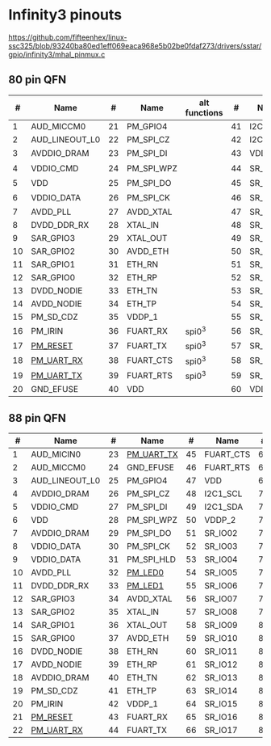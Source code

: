 # Infinity3 pinouts

https://github.com/fifteenhex/linux-ssc325/blob/93240ba80ed1eff069eaca968e5b02be0fdaf273/drivers/sstar/gpio/infinity3/mhal_pinmux.c

## 80 pin QFN

| #  | Name                                       | #  | Name       | alt functions    | #  | Name     | #  | Name                                             | alt functions |
|----|--------------------------------------------|----|------------|------------------|----|----------|----|--------------------------------------------------|---------------|
| 1  | AUD_MICCM0                                 | 21 | PM_GPIO4   |                  | 41 | I2C1_SCL | 61 | VDD                                              |               |
| 2  | AUD_LINEOUT_L0                             | 22 | PM_SPI_CZ  |                  | 42 | I2C1_SDA | 62 | VDDP_3                                           |               |
| 3  | AVDDIO_DRAM                                | 23 | PM_SPI_DI  |                  | 43 | VDDP_2   | 63 | [SPI0_CZ](/ip/commonpins.md#spi0_cz)<sup>1</sup> |               |
| 4  | VDDIO_CMD                                  | 24 | PM_SPI_WPZ |                  | 44 | SR_IO02  | 64 | [SPI0_CK](/ip/commonpins.md#spi0_ck)<sup>1</sup> |               |
| 5  | VDD                                        | 25 | PM_SPI_DO  |                  | 45 | SR_IO03  | 65 | [SPI0_DI](/ip/commonpins.md#spi0_di)<sup>1</sup> |               |
| 6  | VDDIO_DATA                                 | 26 | PM_SPI_CK  |                  | 46 | SR_IO04  | 66 | [SPI0_DO](/ip/commonpins.md#spi0_d0)<sup>1</sup> |               |
| 7  | AVDD_PLL                                   | 27 | AVDD_XTAL  |                  | 47 | SR_IO05  | 67 | VDD                                              |               |
| 8  | DVDD_DDR_RX                                | 28 | XTAL_IN    |                  | 48 | SR_IO06  | 68 | SD_CLK                                           |               |
| 9  | SAR_GPIO3                                  | 29 | XTAL_OUT   |                  | 49 | SR_IO07  | 69 | SD_CMD                                           |               |
| 10 | SAR_GPIO2                                  | 30 | AVDD_ETH   |                  | 50 | SR_IO08  | 70 | SD_D0                                            |               |
| 11 | SAR_GPIO1                                  | 31 | ETH_RN     |                  | 51 | SR_IO09  | 71 | SD_D1                                            |               |
| 12 | SAR_GPIO0                                  | 32 | ETH_RP     |                  | 52 | SR_IO10  | 72 | SD_D2                                            |               |
| 13 | DVDD_NODIE                                 | 33 | ETH_TN     |                  | 53 | SR_IO11  | 73 | SD_D3                                            |               |
| 14 | AVDD_NODIE                                 | 34 | ETH_TP     |                  | 54 | SR_IO12  | 74 | AVDD_USB                                         |               |
| 15 | PM_SD_CDZ                                  | 35 | VDDP_1     |                  | 55 | SR_IO13  | 75 | USB_DM                                           |               |
| 16 | PM_IRIN                                    | 36 | FUART_RX   | spi0<sup>3</sup> | 56 | SR_IO14  | 76 | USB_DP                                           |               |
| 17 | [PM_RESET](/ip/commonpins.md#pm_reset)     | 37 | FUART_TX   | spi0<sup>3</sup> | 57 | SR_IO15  | 77 | AVDD_AUD                                         |               |
| 18 | [PM_UART_RX](/ip/commonpins.md#pm_uart_rx) | 38 | FUART_CTS  | spi0<sup>3</sup> | 58 | SR_IO16  | 78 | AUD_VAG                                          |               |
| 19 | [PM_UART_TX](/ip/commonpins.md#pm_uart_tx) | 39 | FUART_RTS  | spi0<sup>3</sup> | 59 | SR_IO17  | 79 | AUD_VRM_ADC                                      |               |
| 20 | GND_EFUSE                                  | 40 | VDD        |                  | 60 | VDD      | 80 | AUD_MICIN0                                       |               |

## 88 pin QFN

| #  | Name                                       | #  | Name                                       | #  | Name      | #  | Name        |
|----|--------------------------------------------|----|--------------------------------------------|----|-----------|----|-------------|
| 1  | AUD_MICIN0                                 | 23 | [PM_UART_TX](/ip/commonpins.md#pm_uart_tx) | 45 | FUART_CTS | 67 | VDD         |
| 2  | AUD_MICCM0                                 | 24 | GND_EFUSE                                  | 46 | FUART_RTS | 68 | VDD         |
| 3  | AUD_LINEOUT_L0                             | 25 | PM_GPIO4                                   | 47 | VDD       | 69 | VDDP_3      |
| 4  | AVDDIO_DRAM                                | 26 | PM_SPI_CZ                                  | 48 | I2C1_SCL  | 70 | SPI0_CZ     |
| 5  | VDDIO_CMD                                  | 27 | PM_SPI_DI                                  | 49 | I2C1_SDA  | 71 | SPI0_CK     |
| 6  | VDD                                        | 28 | PM_SPI_WPZ                                 | 50 | VDDP_2    | 72 | SPI0_DI     |
| 7  | AVDDIO_DRAM                                | 29 | PM_SPI_DO                                  | 51 | SR_IO02   | 73 | SPI0_DO     |
| 8  | VDDIO_DATA                                 | 30 | PM_SPI_CK                                  | 52 | SR_IO03   | 74 | PWM0        |
| 9  | VDDIO_DATA                                 | 31 | PM_SPI_HLD                                 | 53 | SR_IO04   | 75 | PWM1        |
| 10 | AVDD_PLL                                   | 32 | [PM_LED0](/ip/commonpins.md#pm_led0)       | 54 | SR_IO05   | 76 | VDD         |
| 11 | DVDD_DDR_RX                                | 33 | [PM_LED1](/ip/commonpins.md#pm_led1)       | 55 | SR_IO06   | 77 | SD_CLK      |
| 12 | SAR_GPIO3                                  | 34 | AVDD_XTAL                                  | 56 | SR_IO07   | 78 | SD_CMD      |
| 13 | SAR_GPIO2                                  | 35 | XTAL_IN                                    | 57 | SR_IO08   | 79 | SD_D0       |
| 14 | SAR_GPIO1                                  | 36 | XTAL_OUT                                   | 58 | SR_IO09   | 80 | SD_D1       |
| 15 | SAR_GPIO0                                  | 37 | AVDD_ETH                                   | 59 | SR_IO10   | 81 | SD_D2       |
| 16 | DVDD_NODIE                                 | 38 | ETH_RN                                     | 60 | SR_IO11   | 82 | SD_D3       |
| 17 | AVDD_NODIE                                 | 39 | ETH_RP                                     | 61 | SR_IO12   | 83 | AVDD_USB    |
| 18 | AVDDIO_DRAM                                | 40 | ETH_TN                                     | 62 | SR_IO13   | 84 | USB_DM      |
| 19 | PM_SD_CDZ                                  | 41 | ETH_TP                                     | 63 | SR_IO14   | 85 | USB_DP      |
| 20 | PM_IRIN                                    | 42 | VDDP_1                                     | 64 | SR_IO15   | 86 | AVDD_AUD    |
| 21 | [PM_RESET](/ip/commonpins.md#pm_reset)     | 43 | FUART_RX                                   | 65 | SR_IO16   | 87 | AUD_VAG     |
| 22 | [PM_UART_RX](/ip/commonpins.md#pm_uart_rx) | 44 | FUART_TX                                   | 66 | SR_IO17   | 88 | AUD_VRM_ADC |

